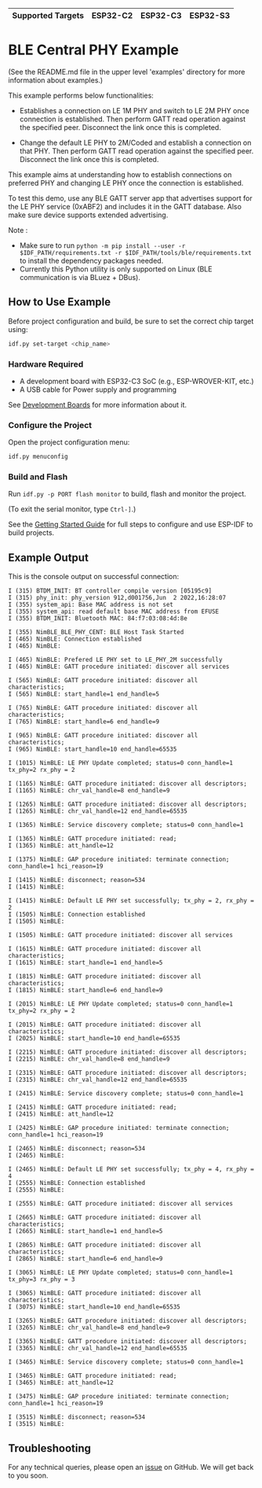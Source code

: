 | Supported Targets | ESP32-C2 | ESP32-C3 | ESP32-S3 |
| ----------------- | -------- | -------- | -------- |

# BLE Central PHY Example

(See the README.md file in the upper level 'examples' directory for more information about examples.)

This example performs below functionalities:

* Establishes a connection on LE 1M PHY and switch to LE 2M PHY once connection is established. Then perform GATT read operation against the specified peer. Disconnect the link once this is completed.

* Change the default LE PHY to 2M/Coded and establish a connection on that PHY. Then perform GATT read operation against the specified peer. Disconnect the link once this is completed.

This example aims at understanding how to establish connections on preferred PHY and changing LE PHY once the connection is established.

To test this demo, use any BLE GATT server app that advertises support for the LE PHY service (0xABF2) and includes it in the GATT database. Also make sure device supports extended advertising.

Note :

* Make sure to run `python -m pip install --user -r $IDF_PATH/requirements.txt -r $IDF_PATH/tools/ble/requirements.txt` to install the dependency packages needed.
* Currently this Python utility is only supported on Linux (BLE communication is via BLuez + DBus).

## How to Use Example

Before project configuration and build, be sure to set the correct chip target using:

```bash
idf.py set-target <chip_name>
```

### Hardware Required

* A development board with ESP32-C3 SoC (e.g., ESP-WROVER-KIT, etc.)
* A USB cable for Power supply and programming

See [Development Boards](https://www.espressif.com/en/products/devkits) for more information about it.

### Configure the Project

Open the project configuration menu:

```bash
idf.py menuconfig
```

### Build and Flash

Run `idf.py -p PORT flash monitor` to build, flash and monitor the project.

(To exit the serial monitor, type ``Ctrl-]``.)

See the [Getting Started Guide](https://idf.espressif.com/) for full steps to configure and use ESP-IDF to build projects.

## Example Output

This is the console output on successful connection:

```
I (315) BTDM_INIT: BT controller compile version [05195c9]
I (315) phy_init: phy_version 912,d001756,Jun  2 2022,16:28:07
I (355) system_api: Base MAC address is not set
I (355) system_api: read default base MAC address from EFUSE
I (355) BTDM_INIT: Bluetooth MAC: 84:f7:03:08:4d:8e

I (355) NimBLE_BLE_PHY_CENT: BLE Host Task Started
I (465) NimBLE: Connection established
I (465) NimBLE:

I (465) NimBLE: Prefered LE PHY set to LE_PHY_2M successfully
I (465) NimBLE: GATT procedure initiated: discover all services

I (565) NimBLE: GATT procedure initiated: discover all characteristics;
I (565) NimBLE: start_handle=1 end_handle=5

I (765) NimBLE: GATT procedure initiated: discover all characteristics;
I (765) NimBLE: start_handle=6 end_handle=9

I (965) NimBLE: GATT procedure initiated: discover all characteristics;
I (965) NimBLE: start_handle=10 end_handle=65535

I (1015) NimBLE: LE PHY Update completed; status=0 conn_handle=1 tx_phy=2 rx_phy = 2

I (1165) NimBLE: GATT procedure initiated: discover all descriptors;
I (1165) NimBLE: chr_val_handle=8 end_handle=9

I (1265) NimBLE: GATT procedure initiated: discover all descriptors;
I (1265) NimBLE: chr_val_handle=12 end_handle=65535

I (1365) NimBLE: Service discovery complete; status=0 conn_handle=1

I (1365) NimBLE: GATT procedure initiated: read;
I (1365) NimBLE: att_handle=12

I (1375) NimBLE: GAP procedure initiated: terminate connection; conn_handle=1 hci_reason=19

I (1415) NimBLE: disconnect; reason=534
I (1415) NimBLE:

I (1415) NimBLE: Default LE PHY set successfully; tx_phy = 2, rx_phy = 2
I (1505) NimBLE: Connection established
I (1505) NimBLE:

I (1505) NimBLE: GATT procedure initiated: discover all services

I (1615) NimBLE: GATT procedure initiated: discover all characteristics;
I (1615) NimBLE: start_handle=1 end_handle=5

I (1815) NimBLE: GATT procedure initiated: discover all characteristics;
I (1815) NimBLE: start_handle=6 end_handle=9

I (2015) NimBLE: LE PHY Update completed; status=0 conn_handle=1 tx_phy=2 rx_phy = 2

I (2015) NimBLE: GATT procedure initiated: discover all characteristics;
I (2025) NimBLE: start_handle=10 end_handle=65535

I (2215) NimBLE: GATT procedure initiated: discover all descriptors;
I (2215) NimBLE: chr_val_handle=8 end_handle=9

I (2315) NimBLE: GATT procedure initiated: discover all descriptors;
I (2315) NimBLE: chr_val_handle=12 end_handle=65535

I (2415) NimBLE: Service discovery complete; status=0 conn_handle=1

I (2415) NimBLE: GATT procedure initiated: read;
I (2415) NimBLE: att_handle=12

I (2425) NimBLE: GAP procedure initiated: terminate connection; conn_handle=1 hci_reason=19

I (2465) NimBLE: disconnect; reason=534
I (2465) NimBLE:

I (2465) NimBLE: Default LE PHY set successfully; tx_phy = 4, rx_phy = 4
I (2555) NimBLE: Connection established
I (2555) NimBLE:

I (2555) NimBLE: GATT procedure initiated: discover all services

I (2665) NimBLE: GATT procedure initiated: discover all characteristics;
I (2665) NimBLE: start_handle=1 end_handle=5

I (2865) NimBLE: GATT procedure initiated: discover all characteristics;
I (2865) NimBLE: start_handle=6 end_handle=9

I (3065) NimBLE: LE PHY Update completed; status=0 conn_handle=1 tx_phy=3 rx_phy = 3

I (3065) NimBLE: GATT procedure initiated: discover all characteristics;
I (3075) NimBLE: start_handle=10 end_handle=65535

I (3265) NimBLE: GATT procedure initiated: discover all descriptors;
I (3265) NimBLE: chr_val_handle=8 end_handle=9

I (3365) NimBLE: GATT procedure initiated: discover all descriptors;
I (3365) NimBLE: chr_val_handle=12 end_handle=65535

I (3465) NimBLE: Service discovery complete; status=0 conn_handle=1

I (3465) NimBLE: GATT procedure initiated: read;
I (3465) NimBLE: att_handle=12

I (3475) NimBLE: GAP procedure initiated: terminate connection; conn_handle=1 hci_reason=19

I (3515) NimBLE: disconnect; reason=534
I (3515) NimBLE:

```

## Troubleshooting

For any technical queries, please open an [issue](https://github.com/espressif/esp-idf/issues) on GitHub. We will get back to you soon.
